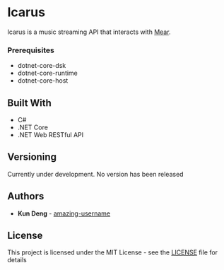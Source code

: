 # Icarus

Icarus is a music streaming API that interacts with [Mear](https://github.com/amazing-username/mear).

### Prerequisites
* dotnet-core-dsk
* dotnet-core-runtime
* dotnet-core-host

## Built With

* C#
* .NET Core
* .NET Web RESTful API

## Versioning

Currently under development. No version has been released

## Authors

* **Kun Deng** - [amazing-username](https://github.com/amazing-username)

## License

This project is licensed under the MIT License - see the [LICENSE](LICENSE) file for details

